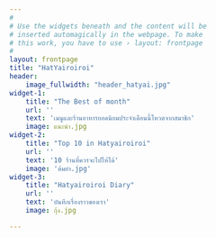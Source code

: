 ```yaml
---
#
# Use the widgets beneath and the content will be
# inserted automagically in the webpage. To make
# this work, you have to use › layout: frontpage
#
layout: frontpage
title: "HatYairoiroi"
header:
    image_fullwidth: "header_hatyai.jpg"
widget-1:
    title: "The Best of month"
    url: ''
    text: 'เมนูและร้านอาหารยอดนิยมประจำเดือนนี้โหวตจากสมาชิก'
    image: แนะนำ.jpg
widget-2:
    title: "Top 10 in Hatyairoiroi"
    url: ''
    text: '10 ร้านที่ควรจะไปให้ได้'
    image: 'ต้มยำ.jpg'
widget-3:
    title: "Hatyairoiroi Diary"
    url: ''
    text: 'บันทึกเรื่องราวของเรา'
    image: กุ้ง.jpg

---
```

